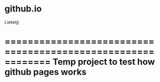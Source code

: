 # github.io
Lieketjj

============================================================
Temp project to test how github pages works
============================================================
